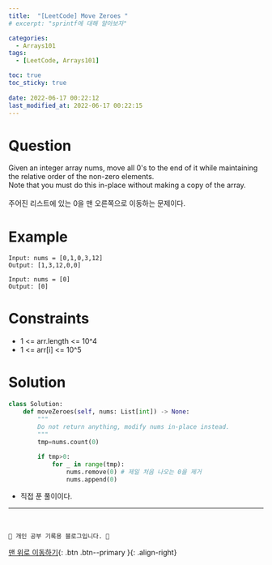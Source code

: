 ```yaml
---
title:  "[LeetCode] Move Zeroes "
# excerpt: "sprintf에 대해 알아보자"

categories:
  - Arrays101
tags:
  - [LeetCode, Arrays101]

toc: true
toc_sticky: true
 
date: 2022-06-17 00:22:12
last_modified_at: 2022-06-17 00:22:15
---
```


# Question
Given an integer array nums, move all 0's to the end of it while maintaining the relative order of the non-zero elements.
<br>
Note that you must do this in-place without making a copy of the array.
<br><br>
주어진 리스트에 있는 0을 맨 오른쪽으로 이동하는 문제이다.

# Example
```
Input: nums = [0,1,0,3,12]
Output: [1,3,12,0,0]
```
```
Input: nums = [0]
Output: [0]
```


# Constraints
- 1 <= arr.length <= 10^4
- 1 <= arr[i] <= 10^5

# Solution
```py   
class Solution:
    def moveZeroes(self, nums: List[int]) -> None:
        """
        Do not return anything, modify nums in-place instead.
        """
        tmp=nums.count(0)
        
        if tmp>0:
            for _ in range(tmp):
                nums.remove(0) # 제일 처음 나오는 0을 제거
                nums.append(0)
```
- 직접 푼 풀이이다.


***
<br>

    💛 개인 공부 기록용 블로그입니다. 👻

[맨 위로 이동하기](#){: .btn .btn--primary }{: .align-right}